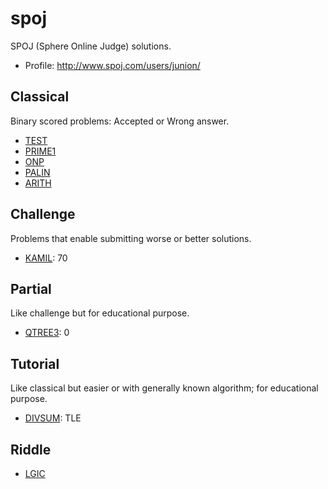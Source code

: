 spoj
====
SPOJ (Sphere Online Judge) solutions.  
- Profile: http://www.spoj.com/users/junion/

Classical
---------
Binary scored problems: Accepted or Wrong answer.

- [TEST](http://www.spoj.com/problems/TEST/)
- [PRIME1](http://www.spoj.com/problems/PRIME1/)
- [ONP](http://www.spoj.com/problems/ONP/)
- [PALIN](http://www.spoj.com/problems/PALIN/)
- [ARITH](http://www.spoj.com/problems/ARITH/)

Challenge
---------
Problems that enable submitting worse or better solutions.

- [KAMIL](http://www.spoj.com/problems/KAMIL/): 70

Partial
-------
Like challenge but for educational purpose.

- [QTREE3](http://www.spoj.com/problems/QTREE3/): 0

Tutorial
--------
Like classical but easier or with generally known algorithm; for educational purpose.

- [DIVSUM](http://www.spoj.com/problems/DIVSUM/): TLE

Riddle
------
- [LGIC](http://www.spoj.com/problems/LGIC/)

